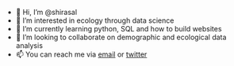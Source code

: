 - 👋 Hi, I’m @shirasal
- 👀 I’m interested in ecology through data science
- 🌱 I’m currently learning python, SQL and how to build websites
- 💞️ I’m looking to collaborate on demographic and ecological data analysis
- 📫 You can reach me via [email](mailto:shira.salin@gmail.com) or [twitter](https://twitter.com/shira_salin)

<!---
shirasal/shirasal is a ✨ special ✨ repository because its `README.md` (this file) appears on your GitHub profile.
You can click the Preview link to take a look at your changes.
--->
